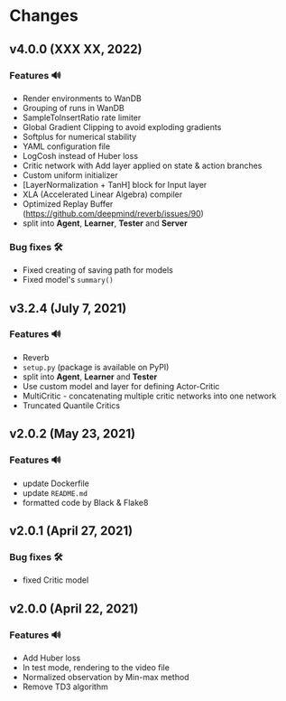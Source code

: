 # Changes

## v4.0.0 (XXX XX, 2022)
### Features 🔊
- Render environments to WanDB
- Grouping of runs in WanDB
- SampleToInsertRatio rate limiter
- Global Gradient Clipping to avoid exploding gradients
- Softplus for numerical stability
- YAML configuration file
- LogCosh instead of Huber loss
- Critic network with Add layer applied on state & action branches
- Custom uniform initializer
- [LayerNormalization + TanH] block for Input layer
- XLA (Accelerated Linear Algebra) compiler
- Optimized Replay Buffer (https://github.com/deepmind/reverb/issues/90)
- split into **Agent**, **Learner**, **Tester** and **Server**
### Bug fixes 🛠️
- Fixed creating of saving path for models
- Fixed model's `summary()`

## v3.2.4 (July 7, 2021)
### Features 🔊
- Reverb
- `setup.py` (package is available on PyPI)
- split into **Agent**, **Learner** and **Tester**
- Use custom model and layer for defining Actor-Critic
- MultiCritic - concatenating multiple critic networks into one network
- Truncated Quantile Critics

## v2.0.2 (May 23, 2021)
### Features 🔊
- update Dockerfile
- update `README.md`
- formatted code by Black & Flake8

## v2.0.1 (April 27, 2021)
### Bug fixes 🛠️
- fixed Critic model

## v2.0.0 (April 22, 2021)
### Features 🔊
- Add Huber loss
- In test mode, rendering to the video file
- Normalized observation by Min-max method
- Remove TD3 algorithm
